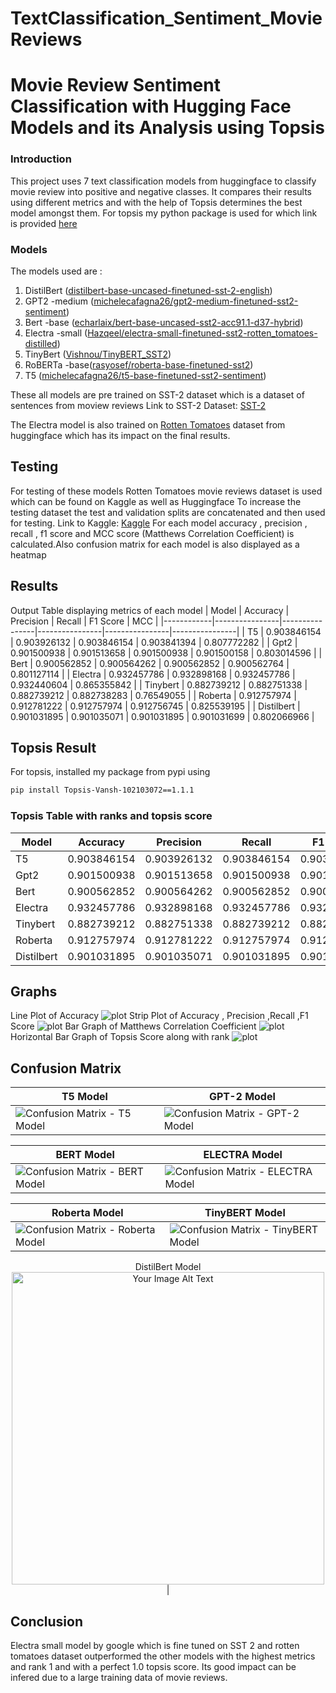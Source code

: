# TextClassification_Sentiment_MovieReviews

# Movie Review Sentiment Classification with Hugging Face Models and its Analysis using Topsis
### Introduction
This project uses 7 text classification models from huggingface to classify movie review into positive and negative classes. It compares their results using different metrics and with the help of Topsis determines the best model amongst them.
For topsis my python package is used for which link is provided [here](https://pypi.org/project/Topsis-Vansh-102103072/1.1.1/)
### Models
The models used are : 
1) DistilBert ([distilbert-base-uncased-finetuned-sst-2-english](https://huggingface.co/distilbert-base-uncased-finetuned-sst-2-english))
2) GPT2 -medium ([michelecafagna26/gpt2-medium-finetuned-sst2-sentiment](https://huggingface.co/michelecafagna26/gpt2-medium-finetuned-sst2-sentiment))
3) Bert -base ([echarlaix/bert-base-uncased-sst2-acc91.1-d37-hybrid](https://huggingface.co/echarlaix/bert-base-uncased-sst2-acc91.1-d37-hybrid))
4) Electra -small ([Hazqeel/electra-small-finetuned-sst2-rotten_tomatoes-distilled](https://huggingface.co/Hazqeel/electra-small-finetuned-sst2-rotten_tomatoes-distilled))
5) TinyBert ([Vishnou/TinyBERT_SST2](https://huggingface.co/Vishnou/TinyBERT_SST2))
6) RoBERTa -base([rasyosef/roberta-base-finetuned-sst2](https://huggingface.co/rasyosef/roberta-base-finetuned-sst2))
7) T5 ([michelecafagna26/t5-base-finetuned-sst2-sentiment](https://huggingface.co/michelecafagna26/t5-base-finetuned-sst2-sentiment))

These all models are pre trained on SST-2 dataset which is a dataset of sentences from moview reviews
Link to SST-2 Dataset: [SST-2](https://huggingface.co/datasets/sst2/viewer/default/train)

The Electra model is also trained on [Rotten Tomatoes](https://huggingface.co/datasets/rotten_tomatoes) dataset from huggingface which has its impact on the final results.

## Testing
For testing of these models Rotten Tomatoes movie reviews dataset is used which can be found on Kaggle as well as Huggingface
To increase the testing dataset the test and validation splits are concatenated and then used for testing.
Link to Kaggle: [Kaggle](https://www.kaggle.com/datasets/thedevastator/movie-review-data-set-from-rotten-tomatoes)
For each model accuracy , precision , recall , f1 score and MCC score (Matthews Correlation Coefficient) is calculated.Also confusion matrix for each model is also displayed as a heatmap

## Results
Output Table displaying metrics of each model
| Model      | Accuracy       | Precision      | Recall         | F1 Score       | MCC            |
|------------|----------------|----------------|----------------|----------------|----------------|
| T5         | 0.903846154    | 0.903926132    | 0.903846154    | 0.903841394    | 0.807772282    |
| Gpt2       | 0.901500938    | 0.901513658    | 0.901500938    | 0.901500158    | 0.803014596    |
| Bert       | 0.900562852    | 0.900564262    | 0.900562852    | 0.900562764    | 0.801127114    |
| Electra    | 0.932457786    | 0.932898168    | 0.932457786    | 0.932440604    | 0.865355842    |
| Tinybert   | 0.882739212    | 0.882751338    | 0.882739212    | 0.882738283    | 0.76549055     |
| Roberta    | 0.912757974    | 0.912781222    | 0.912757974    | 0.912756745    | 0.825539195    |
| Distilbert | 0.901031895    | 0.901035071    | 0.901031895    | 0.901031699    | 0.802066966    |

## Topsis Result
For topsis, installed my package from pypi using 
```sh
pip install Topsis-Vansh-102103072==1.1.1
```
### Topsis Table with ranks and topsis score
| Model      | Accuracy       | Precision      | Recall         | F1 Score       | MCC            | Topsis Score   | Rank           |
|------------|----------------|----------------|----------------|----------------|----------------|----------------|----------------|
| T5         | 0.903846154    | 0.903926132    | 0.903846154    | 0.903841394    | 0.807772282    | 0.423714236    | 3              |
| Gpt2       | 0.901500938    | 0.901513658    | 0.901500938    | 0.901500158    | 0.803014596    | 0.37621739     | 4              |
| Bert       | 0.900562852    | 0.900564262    | 0.900562852    | 0.900562764    | 0.801127114    | 0.357327914    | 6              |
| Electra    | 0.932457786    | 0.932898168    | 0.932457786    | 0.932440604    | 0.865355842    | 1              | 1              |
| Tinybert   | 0.882739212    | 0.882751338    | 0.882739212    | 0.882738283    | 0.76549055     | 0              | 7              |
| Roberta    | 0.912757974    | 0.912781222    | 0.912757974    | 0.912756745    | 0.825539195    | 0.602016133    | 2              |
| Distilbert | 0.901031895    | 0.901035071    | 0.901031895    | 0.901031699    | 0.802066966    | 0.366745497    | 5   

## Graphs 
Line Plot of Accuracy
![plot](./GRAPHS/accuracy.png)
Strip Plot of Accuracy , Precision ,Recall ,F1 Score
![plot](./GRAPHS/precrecallf1acc.png)
Bar Graph of Matthews Correlation Coefficient
![plot](./GRAPHS/Matthews%20Correlation%20Coefficient.png)
Horizontal Bar Graph of Topsis Score along with rank
![plot](./GRAPHS/topsis_ranks_horizontal.png)

## Confusion Matrix 
| T5 Model | GPT-2 Model |
|---|---|
| ![Confusion Matrix - T5 Model](./confusion%20matrix/confusion_matrix_t5.png) | ![Confusion Matrix - GPT-2 Model](./confusion%20matrix/confusion_matrix_gpt2.png) |

| BERT Model | ELECTRA Model |
|---|---|
| ![Confusion Matrix - BERT Model](./confusion%20matrix/confusion_matrix_bert.png) | ![Confusion Matrix - ELECTRA Model](./confusion%20matrix/confusion_matrix_electra.png) |

| Roberta Model | TinyBERT Model |
|---|---|
| ![Confusion Matrix - Roberta Model](./confusion%20matrix/confusion_matrix_roberta.png) | ![Confusion Matrix - TinyBERT Model](./confusion%20matrix/confusion_matrix_tinybert.png) 

<center>
DistilBert Model 
<img src="./confusion%20matrix/confusion_matrix_distilbert.png" alt="Your Image Alt Text" width="500">|
</center>

## Conclusion 
Electra small model by google which is fine tuned on SST 2 and rotten tomatoes dataset outperformed the other models with the highest metrics and rank 1 and with a perfect 1.0 topsis score. 
Its good impact can be infered due to a large training data of movie reviews. 



 
